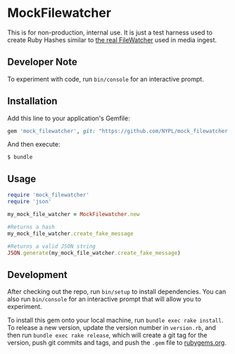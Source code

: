 # MockFilewatcher

This is for non-production, internal use.
It is just a test harness used to create Ruby Hashes similar
to [the real FileWatcher](https://github.com/NYPL/Processor) used in media ingest.

## Developer Note

To experiment with code, run `bin/console` for an interactive prompt.

## Installation

Add this line to your application's Gemfile:

```ruby
gem 'mock_filewatcher', git: "https://github.com/NYPL/mock_filewatcher.git", tag: "some-version-number"
```

And then execute:

    $ bundle

## Usage


```ruby
require 'mock_filewatcher'
require 'json'

my_mock_file_watcher = MockFilewatcher.new

#Returns a hash
my_mock_file_watcher.create_fake_message

#Returns a valid JSON string
JSON.generate(my_mock_file_watcher.create_fake_message)
```

## Development

After checking out the repo, run `bin/setup` to install dependencies. You can also run `bin/console` for an interactive prompt that will allow you to experiment.

To install this gem onto your local machine, run `bundle exec rake install`. To release a new version, update the version number in `version.rb`, and then run `bundle exec rake release`, which will create a git tag for the version, push git commits and tags, and push the `.gem` file to [rubygems.org](https://rubygems.org).
